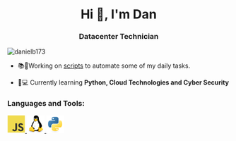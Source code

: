 <h1 align="center">Hi 👋, I'm Dan</h1>
<h3 align="center">Datacenter Technician </h3>

<p align="left"> <img src="https://komarev.com/ghpvc/?username=danielb173&label=Profile%20views&color=0e75b6&style=flat" alt="danielb173" /> </p>

- 📚📝Working on [scripts](https://github.com/danielb173/scripts) to automate some of my daily tasks.

- 🐧💻 Currently learning **Python, Cloud Technologies and Cyber Security** 


<h3 align="left">Languages and Tools:</h3>
<p align="left">  </a> <a href="https://developer.mozilla.org/en-US/docs/Web/JavaScript" target="_blank" rel="noreferrer"> <img src="https://raw.githubusercontent.com/devicons/devicon/master/icons/javascript/javascript-original.svg" alt="javascript" width="40" height="40"/> </a> <a href="https://www.linux.org/" target="_blank" rel="noreferrer"> <img src="https://raw.githubusercontent.com/devicons/devicon/master/icons/linux/linux-original.svg" alt="linux" width="40" height="40"/> </a> <a href="https://www.python.org" target="_blank" rel="noreferrer"> <img src="https://raw.githubusercontent.com/devicons/devicon/master/icons/python/python-original.svg" alt="python" width="40" height="40"/> </a> </p>
